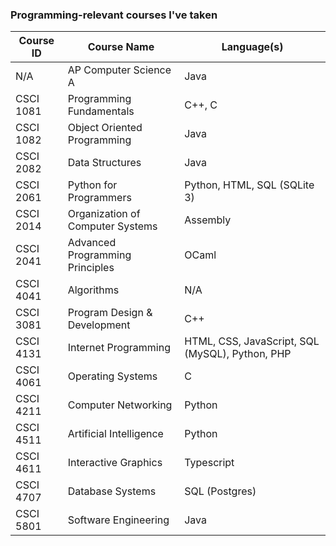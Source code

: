 ### Programming-relevant courses I've taken

| Course ID | Course Name | Language(s) |
| ------------- | ------------- | ------------- |
| N/A | AP Computer Science A | Java |
| CSCI 1081 | Programming Fundamentals | C++, C |
| CSCI 1082 | Object Oriented Programming | Java |
| CSCI 2082 | Data Structures | Java |
| CSCI 2061 | Python for Programmers | Python, HTML, SQL (SQLite 3) |
| CSCI 2014 | Organization of Computer Systems | Assembly |
| CSCI 2041 | Advanced Programming Principles | OCaml |
| CSCI 4041 | Algorithms | N/A |
| CSCI 3081 | Program Design & Development | C++ |
| CSCI 4131 | Internet Programming | HTML, CSS, JavaScript, SQL (MySQL), Python, PHP |
| CSCI 4061 | Operating Systems | C |
| CSCI 4211 | Computer Networking | Python |
| CSCI 4511 | Artificial Intelligence | Python |
| CSCI 4611 | Interactive Graphics | Typescript |
| CSCI 4707 | Database Systems | SQL (Postgres) |
| CSCI 5801 | Software Engineering | Java |
